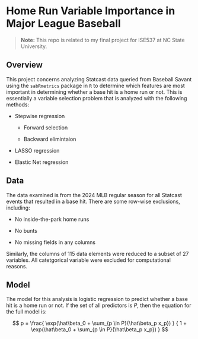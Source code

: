 # Home Run Variable Importance in Major League Baseball

> **Note:** This repo is related to my final project for ISE537 at NC State University.

## Overview

This project concerns analyzing Statcast data queried from Baseball Savant using the `sabRmetrics` package in `R` to determine which features are most important in determining whether a base hit is a home run or not. This is essentially a variable selection problem that is analyzed with the following methods:

-   Stepwise regression

    -   Forward selection

    -   Backward elimintaion

-   LASSO regression

-   Elastic Net regression

## Data

The data examined is from the 2024 MLB regular season for all Statcast events that resulted in a base hit. There are some row-wise exclusions, including:

-   No inside-the-park home runs

-   No bunts

-   No missing fields in any columns

Similarly, the columns of 115 data elements were reduced to a subset of 27 variables. All catetgorical variable were excluded for computational reasons.

## Model

The model for this analysis is logistic regression to predict whether a base hit is a home run or not. If the set of all predictors is $P$, then the equation for the full model is:

$$
p = 
\frac{
\exp(\hat\beta_0 + \sum_{p \in P}{\hat\beta_p x_p})
}
{
1 + \exp(\hat\beta_0 + \sum_{p \in P}{\hat\beta_p x_p})
}
$$
